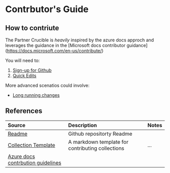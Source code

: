 # Contrbutor's Guide

## How to contriute
The Partner Crucible is *heavily* inspired by the azure docs approch and leverages the guidance in the [Microsoft docs contributor guidance] (https://docs.microsoft.com/en-us/contribute/)

You will need to:
1. [Sign-up for Github](https://docs.microsoft.com/en-us/contribute/get-started-setup-github)
2. [Quick Edits](https://docs.microsoft.com/en-us/contribute/#quick-edits-to-documentation)

More advanced scenatios could involve:
- [Long running changes](https://docs.microsoft.com/en-us/contribute/how-to-write-workflows-major) 

## References

Source | Description | Notes
:----- | :-----  | :-----
[Readme](README.md) | Github repositorty Readme |
[Collection Template](Template.md) | A markdown template for contributing collections | ...
[Azure docs contrbution guidelines](https://docs.microsoft.com/en-us/contribute/) |
